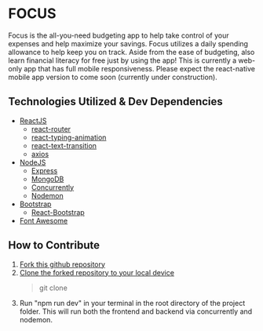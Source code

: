 # FOCUS

Focus is the all-you-need budgeting app to help take control of your expenses and help maximize your savings. Focus utilizes a daily spending allowance to help keep you on track. Aside from the ease of budgeting, also learn financial literacy for free just by using the app! This is currently a web-only app that has full mobile responsiveness. Please expect the react-native mobile app version to come soon (currently under construction).

## Technologies Utilized & Dev Dependencies

- [ReactJS](https://reactjs.org/)
  - [react-router](https://reactrouter.com/)
  - [react-typing-animation](https://github.com/notadamking/react-typing-animation)
  - [react-text-transition](https://github.com/WinterCore/react-text-transition#readme)
  - [axios](https://github.com/axios/axios)
- [NodeJS](https://nodejs.org/en/)
  - [Express](https://expressjs.com/)
  - [MongoDB](https://www.mongodb.com/)
  - [Concurrently](https://github.com/kimmobrunfeldt/concurrently)
  - [Nodemon](https://nodemon.io/)
- [Bootstrap](https://getbootstrap.com/)
  - [React-Bootstrap](https://react-bootstrap.github.io/)
- [Font Awesome](https://fontawesome.com/)

## How to Contribute

1. [Fork this github repository](https://docs.github.com/en/github/getting-started-with-github/fork-a-repo)
2. [Clone the forked repository to your local device](https://docs.github.com/en/github/creating-cloning-and-archiving-repositories/cloning-a-repository)
   > git clone
3. Run "npm run dev" in your terminal in the root directory of the project folder. This will run both the frontend and backend via concurrently and nodemon.
